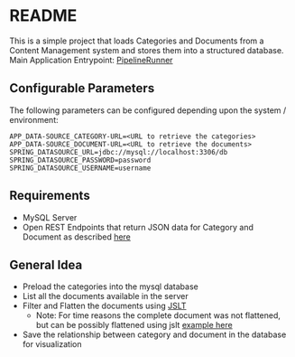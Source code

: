 # README

This is a simple project that loads Categories and Documents from a Content Management system and stores them into a structured database. Main Application Entrypoint: [PipelineRunner](https://github.com/hakku276/simple-data-pipeline/blob/master/src/main/java/com/example/datapipe/PipelineRunner.java)

## Configurable Parameters
The following parameters can be configured depending upon the system / environment:
```
APP_DATA-SOURCE_CATEGORY-URL=<URL to retrieve the categories>
APP_DATA-SOURCE_DOCUMENT-URL=<URL to retrieve the documents>
SPRING_DATASOURCE_URL=jdbc://mysql://localhost:3306/db
SPRING_DATASOURCE_PASSWORD=password
SPRING_DATASOURCE_USERNAME=username
```

## Requirements
* MySQL Server
* Open REST Endpoints that return JSON data for Category and Document as described [here](https://developer.goacoustic.com/acoustic-content/reference/introduction#authoring-content)

## General Idea
* Preload the categories into the mysql database
* List all the documents available in the server
* Filter and Flatten the documents using [JSLT](https://github.com/schibsted/jslt)
  * Note: For time reasons the complete document was not flattened, but can be possibly flattened using jslt [example here](https://github.com/schibsted/jslt/blob/master/examples/flatten.jslt)
* Save the relationship between category and document in the database for visualization

